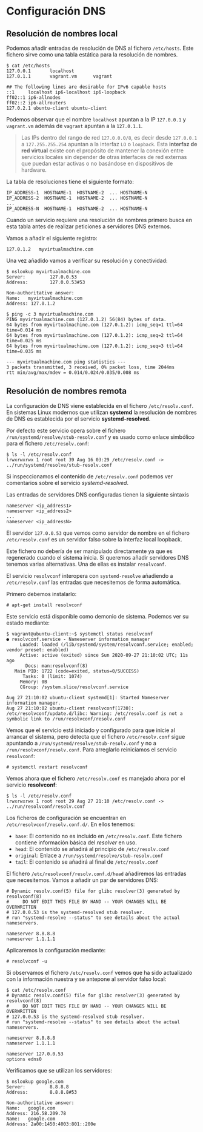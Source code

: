 # Configuración DNS

## Resolución de nombres local

Podemos añadir entradas de resolución de DNS al fichero `/etc/hosts`. Este fichero sirve como una tabla estática para la resolución de nombres.

```shell
$ cat /etc/hosts
127.0.0.1       localhost
127.0.1.1       vagrant.vm      vagrant

## The following lines are desirable for IPv6 capable hosts
::1     localhost ip6-localhost ip6-loopback
ff02::1 ip6-allnodes
ff02::2 ip6-allrouters
127.0.2.1 ubuntu-client ubuntu-client
```

Podemos observar que el nombre `localhost` apuntan a la IP `127.0.0.1` y `vagrant.vm` además de `vagrant` apuntan a la `127.0.1.1`.

> Las IPs dentro del rango de red `127.0.0.0/8`, es decir desde `127.0.0.1` a `127.255.255.254` apuntan a la interfaz `LO` o `loopback`. Esta **interfaz de red virtual** existe con el propósito de mantener la conexión entre servicios locales sin depender de otras interfaces de red externas que puedan estar activas o no basándose en dispositivos de hardware.

La tabla de resoluciones tiene el siguiente formato:

```
IP_ADDRESS-1  HOSTNAME-1  HOSTNAME-2  ... HOSTNAME-N
IP_ADDRESS-2  HOSTNAME-1  HOSTNAME-2  ... HOSTNAME-N
...
IP_ADDRESS-N  HOSTNAME-1  HOSTNAME-2  ... HOSTNAME-N
```

Cuando un servicio requiere una resolución de nombres primero busca en esta tabla antes de realizar peticiones a servidores DNS externos.

Vamos a añadir el siguiente registro:

```
127.0.1.2   myvirtualmachine.com
```

Una vez añadido vamos a verificar su resolución y conectividad:

```shell
$ nslookup myvirtualmachine.com
Server:         127.0.0.53
Address:        127.0.0.53#53

Non-authoritative answer:
Name:   myvirtualmachine.com
Address: 127.0.1.2

$ ping -c 3 myvirtualmachine.com
PING myvirtualmachine.com (127.0.1.2) 56(84) bytes of data.
64 bytes from myvirtualmachine.com (127.0.1.2): icmp_seq=1 ttl=64 time=0.014 ms
64 bytes from myvirtualmachine.com (127.0.1.2): icmp_seq=2 ttl=64 time=0.025 ms
64 bytes from myvirtualmachine.com (127.0.1.2): icmp_seq=3 ttl=64 time=0.035 ms

--- myvirtualmachine.com ping statistics ---
3 packets transmitted, 3 received, 0% packet loss, time 2044ms
rtt min/avg/max/mdev = 0.014/0.024/0.035/0.008 ms
```

## Resolución de nombres remota

La configuración de DNS viene establecida en el fichero `/etc/resolv.conf`. En sistemas Linux modernos que utilizan **systemd** la resolución de nombres de DNS es establecida por el servicio **systemd-resolved**.

Por defecto este servicio opera sobre el fichero `/run/systemd/resolve/stub-resolv.conf` y es usado como enlace simbólico para el fichero `/etc/resolv.conf`:

```shell
$ ls -l /etc/resolv.conf
lrwxrwxrwx 1 root root 39 Aug 16 03:29 /etc/resolv.conf -> ../run/systemd/resolve/stub-resolv.conf
```

Si inspeccionamos el contenido de `/etc/resolv.conf` podemos ver comentarios sobre el servicio _systemd-resolved_.

Las entradas de servidores DNS configuradas tienen la siguiente sintaxis

```
nameserver <ip_address1>
nameserver <ip_address2>
...
nameserver <ip_addressN>
```

El servidor `127.0.0.53` que vemos como servidor de nombre en el fichero `/etc/resolv.conf` es un servidor falso sobre la interfaz local loopback.

Este fichero no debería de ser manipulado directamente ya que es regenerado cuando el sistema inicia. Si queremos añadir servidores DNS tenemos varias alternativas. Una de ellas es instalar `resolvconf`.

El servicio `resolvconf` interopera con `systemd-resolve` añadiendo a `/etc/resolv.conf` las entradas que necesitemos de forma automática.

Primero debemos instalarlo:

```shell
# apt-get install resolvconf
```

Este servicio está disponible como demonio de sistema. Podemos ver su estado mediante:

```shell
$ vagrant@ubuntu-client:~$ systemctl status resolvconf
● resolvconf.service - Nameserver information manager
     Loaded: loaded (/lib/systemd/system/resolvconf.service; enabled; vendor preset: enabled)
     Active: active (exited) since Sun 2020-09-27 21:10:02 UTC; 11s ago
       Docs: man:resolvconf(8)
   Main PID: 1722 (code=exited, status=0/SUCCESS)
      Tasks: 0 (limit: 1074)
     Memory: 0B
     CGroup: /system.slice/resolvconf.service

Aug 27 21:10:02 ubuntu-client systemd[1]: Started Nameserver information manager.
Aug 27 21:10:02 ubuntu-client resolvconf[1730]: /etc/resolvconf/update.d/libc: Warning: /etc/resolv.conf is not a symbolic link to /run/resolvconf/resolv.conf
```

Vemos que el servicio está iniciado y configurado para que inicie al arrancar el sistema, pero detecta que el fichero `/etc/resolv.conf` sigue apuntando a `/run/systemd/resolve/stub-resolv.conf` y no a `/run/resolvconf/resolv.conf`. Para arreglarlo reiniciamos el servicio `resolvconf`:

```shell
# systemctl restart resolvconf
```

Vemos ahora que el fichero `/etc/resolv.conf` es manejado ahora por el servicio **resolvconf**:

```shell
$ ls -l /etc/resolv.conf
lrwxrwxrwx 1 root root 29 Aug 27 21:10 /etc/resolv.conf -> ../run/resolvconf/resolv.conf
```

Los ficheros de configuración se encuentran en `/etc/resolvconf/resolv.conf.d/`. En ellos tenemos:

- `base`: El contenido no es incluido en `/etc/resolv.conf`. Este fichero contiene información básica del _resolver_ en uso.
- `head`: El contenido se añadirá al principio de `/etc/resolv.conf`
- `original`: Enlace a `/run/systemd/resolve/stub-resolv.conf`
- `tail`: El contenido se añadirá al final de `/etc/resolv.conf`

El fichero `/etc/resolvconf/resolv.conf.d/head` añadiremos las entradas que necesitemos. Vamos a añadir un par de servidores DNS:

```
# Dynamic resolv.conf(5) file for glibc resolver(3) generated by resolvconf(8)
#     DO NOT EDIT THIS FILE BY HAND -- YOUR CHANGES WILL BE OVERWRITTEN
# 127.0.0.53 is the systemd-resolved stub resolver.
# run "systemd-resolve --status" to see details about the actual nameservers.

nameserver 8.8.8.8
nameserver 1.1.1.1
```

Aplicaremos la configuración mediante:

```
# resolvconf -u
```

Si observamos el fichero `/etc/resolv.conf` vemos que ha sido actualizado con la información nuestra y se antepone al servidor falso local:

```
$ cat /etc/resolv.conf
# Dynamic resolv.conf(5) file for glibc resolver(3) generated by resolvconf(8)
#     DO NOT EDIT THIS FILE BY HAND -- YOUR CHANGES WILL BE OVERWRITTEN
# 127.0.0.53 is the systemd-resolved stub resolver.
# run "systemd-resolve --status" to see details about the actual nameservers.

nameserver 8.8.8.8
nameserver 1.1.1.1

nameserver 127.0.0.53
options edns0
```

Verificamos que se utilizan los servidores:

```
$ nslookup google.com
Server:         8.8.8.8
Address:        8.8.8.8#53

Non-authoritative answer:
Name:   google.com
Address: 216.58.209.78
Name:   google.com
Address: 2a00:1450:4003:801::200e
```
